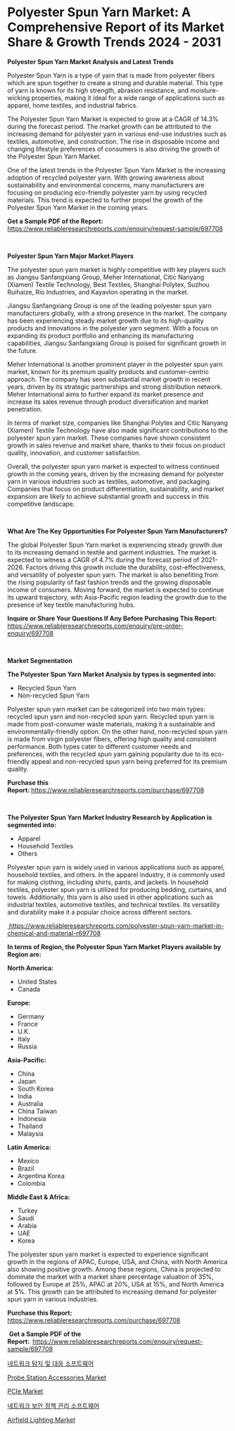 <p><h1>Polyester Spun Yarn Market: A Comprehensive Report of its Market Share & Growth Trends 2024 - 2031</h1></p><p><strong>Polyester Spun Yarn Market Analysis and Latest Trends</strong></p>
<p><p>Polyester Spun Yarn is a type of yarn that is made from polyester fibers which are spun together to create a strong and durable material. This type of yarn is known for its high strength, abrasion resistance, and moisture-wicking properties, making it ideal for a wide range of applications such as apparel, home textiles, and industrial fabrics.</p><p>The Polyester Spun Yarn Market is expected to grow at a CAGR of 14.3% during the forecast period. The market growth can be attributed to the increasing demand for polyester yarn in various end-use industries such as textiles, automotive, and construction. The rise in disposable income and changing lifestyle preferences of consumers is also driving the growth of the Polyester Spun Yarn Market.</p><p>One of the latest trends in the Polyester Spun Yarn Market is the increasing adoption of recycled polyester yarn. With growing awareness about sustainability and environmental concerns, many manufacturers are focusing on producing eco-friendly polyester yarn by using recycled materials. This trend is expected to further propel the growth of the Polyester Spun Yarn Market in the coming years.</p></p>
<p><strong>Get a Sample PDF of the Report:&nbsp;</strong> <a href="https://www.reliableresearchreports.com/enquiry/request-sample/697708">https://www.reliableresearchreports.com/enquiry/request-sample/697708</a></p>
<p>&nbsp;</p>
<p><strong>Polyester Spun Yarn Major Market Players</strong></p>
<p><p>The polyester spun yarn market is highly competitive with key players such as Jiangsu Sanfangxiang Group, Meher International, Citic Nanyang (Xiamen) Textile Technology, Best Textiles, Shanghai Polytex, Suzhou Ruihaize, Rio Industries, and Kayavlon operating in the market.</p><p>Jiangsu Sanfangxiang Group is one of the leading polyester spun yarn manufacturers globally, with a strong presence in the market. The company has been experiencing steady market growth due to its high-quality products and innovations in the polyester yarn segment. With a focus on expanding its product portfolio and enhancing its manufacturing capabilities, Jiangsu Sanfangxiang Group is poised for significant growth in the future.</p><p>Meher International is another prominent player in the polyester spun yarn market, known for its premium quality products and customer-centric approach. The company has seen substantial market growth in recent years, driven by its strategic partnerships and strong distribution network. Meher International aims to further expand its market presence and increase its sales revenue through product diversification and market penetration.</p><p>In terms of market size, companies like Shanghai Polytex and Citic Nanyang (Xiamen) Textile Technology have also made significant contributions to the polyester spun yarn market. These companies have shown consistent growth in sales revenue and market share, thanks to their focus on product quality, innovation, and customer satisfaction.</p><p>Overall, the polyester spun yarn market is expected to witness continued growth in the coming years, driven by the increasing demand for polyester yarn in various industries such as textiles, automotive, and packaging. Companies that focus on product differentiation, sustainability, and market expansion are likely to achieve substantial growth and success in this competitive landscape.</p></p>
<p>&nbsp;</p>
<p><strong>What Are The Key Opportunities For Polyester Spun Yarn Manufacturers?</strong></p>
<p><p>The global Polyester Spun Yarn market is experiencing steady growth due to its increasing demand in textile and garment industries. The market is expected to witness a CAGR of 4.7% during the forecast period of 2021-2026. Factors driving this growth include the durability, cost-effectiveness, and versatility of polyester spun yarn. The market is also benefiting from the rising popularity of fast fashion trends and the growing disposable income of consumers. Moving forward, the market is expected to continue its upward trajectory, with Asia-Pacific region leading the growth due to the presence of key textile manufacturing hubs.</p></p>
<p><strong>Inquire or Share Your Questions If Any Before Purchasing This Report:</strong> <a href="https://www.reliableresearchreports.com/enquiry/pre-order-enquiry/697708">https://www.reliableresearchreports.com/enquiry/pre-order-enquiry/697708</a></p>
<p>&nbsp;</p>
<p><strong>Market Segmentation</strong></p>
<p><strong>The Polyester Spun Yarn Market Analysis by types is segmented into:</strong></p>
<p><ul><li>Recycled Spun Yarn</li><li>Non-recycled Spun Yarn</li></ul></p>
<p><p>Polyester spun yarn market can be categorized into two main types: recycled spun yarn and non-recycled spun yarn. Recycled spun yarn is made from post-consumer waste materials, making it a sustainable and environmentally-friendly option. On the other hand, non-recycled spun yarn is made from virgin polyester fibers, offering high quality and consistent performance. Both types cater to different customer needs and preferences, with the recycled spun yarn gaining popularity due to its eco-friendly appeal and non-recycled spun yarn being preferred for its premium quality.</p></p>
<p><strong>Purchase this Report:&nbsp;</strong><a href="https://www.reliableresearchreports.com/purchase/697708">https://www.reliableresearchreports.com/purchase/697708</a></p>
<p>&nbsp;</p>
<p><strong>The Polyester Spun Yarn Market Industry Research by Application is segmented into:</strong></p>
<p><ul><li>Apparel</li><li>Household Textiles</li><li>Others</li></ul></p>
<p><p>Polyester spun yarn is widely used in various applications such as apparel, household textiles, and others. In the apparel industry, it is commonly used for making clothing, including shirts, pants, and jackets. In household textiles, polyester spun yarn is utilized for producing bedding, curtains, and towels. Additionally, this yarn is also used in other applications such as industrial textiles, automotive textiles, and technical textiles. Its versatility and durability make it a popular choice across different sectors.</p></p>
<p><a href="https://www.reliableresearchreports.com/polyester-spun-yarn-market-in-chemical-and-material-r697708">&nbsp;https://www.reliableresearchreports.com/polyester-spun-yarn-market-in-chemical-and-material-r697708</a></p>
<p><strong>In terms of Region, the Polyester Spun Yarn Market Players available by Region are:</strong></p>
<p>
    <p> <strong> North America: </strong>
        <ul>
            <li>United States</li>
            <li>Canada</li>
        </ul>
        </p> 
    <p> <strong> Europe: </strong>
        <ul>
            <li>Germany</li>
            <li>France</li>
            <li>U.K.</li>
            <li>Italy</li>
            <li>Russia</li>
        </ul>
        </p> 
    <p> <strong> Asia-Pacific: </strong>
        <ul>
            <li>China</li>
            <li>Japan</li>
            <li>South Korea</li>
            <li>India</li>
            <li>Australia</li>
            <li>China Taiwan</li>
            <li>Indonesia</li>
            <li>Thailand</li>
            <li>Malaysia</li>
        </ul>
        </p> 
    <p> <strong> Latin America: </strong>
        <ul>
            <li>Mexico</li>
            <li>Brazil</li>
            <li>Argentina Korea</li>
            <li>Colombia</li>
        </ul>
        </p> 
    <p> <strong> Middle East & Africa: </strong>
        <ul>
            <li>Turkey</li>
            <li>Saudi</li>
            <li>Arabia</li>
            <li>UAE</li>
            <li>Korea</li>
        </ul>
    </p>
    </p>
<p><p>The polyester spun yarn market is expected to experience significant growth in the regions of APAC, Europe, USA, and China, with North America also showing positive growth. Among these regions, China is projected to dominate the market with a market share percentage valuation of 35%, followed by Europe at 25%, APAC at 20%, USA at 15%, and North America at 5%. This growth can be attributed to increasing demand for polyester spun yarn in various industries.</p></p>
<p><strong>Purchase this Report: </strong><a href="https://www.reliableresearchreports.com/purchase/697708">https://www.reliableresearchreports.com/purchase/697708</a></p>
<p>&nbsp;<strong>Get a Sample PDF of the Report:&nbsp;&nbsp;</strong><a href="https://www.reliableresearchreports.com/enquiry/request-sample/697708">https://www.reliableresearchreports.com/enquiry/request-sample/697708</a></p>
<p><strong></strong></p>
<p><p><a href="https://github.com/marufmohassin05/Market-Research-Report-List-1/blob/main/777267388801.md">네트워크 탐지 및 대응 소프트웨어</a></p><p><a href="https://github.com/GageWest1962/Market-Research-Report-List-1/blob/main/probe-station-accessories-market.md">Probe Station Accessories Market</a></p><p><a href="https://issuu.com/reportprime-2/docs/pcie-market-size-2030.pptx">PCIe Market</a></p><p><a href="https://github.com/lzuwsfreyoq70/Market-Research-Report-List-2/blob/main/113851088802.md">네트워크 보안 정책 관리 소프트웨어</a></p><p><a href="https://issuu.com/reportprime-2/docs/airfield-lighting-market-size-2030.pptx">Airfield Lighting Market</a></p></p>